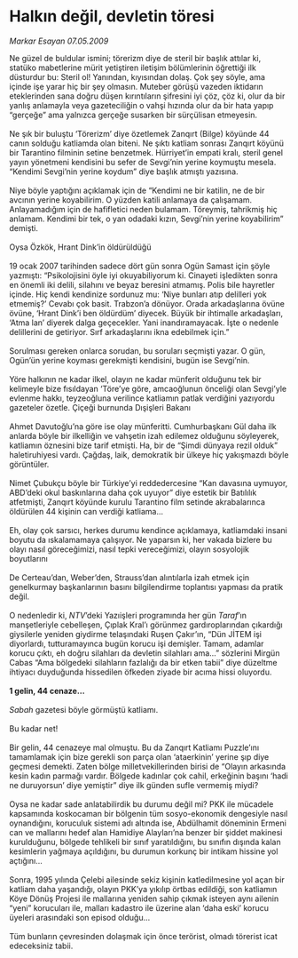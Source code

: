 # Halkın değil, devletin töresi

*Markar Esayan 07.05.2009*

<div class="taraf_structure_2col_1zq">
<div class="margen_n">



 <p>Ne güzel de buldular ismini; törerizm diye de steril bir başlık attılar ki, statüko mabetlerine mürit yetiştiren iletişim bölümlerinin öğrettiği ilk düsturdur bu: Steril ol! Yanından, kıyısından dolaş. Çok şey söyle, ama içinde işe yarar hiç bir şey olmasın. Muteber görüşü vazeden iktidarın eteklerinden sana doğru düşen kırıntıların şifresini iyi çöz, çöz ki, olur da bir yanlış anlamayla veya gazeteciliğin o vahşi hızında olur da bir hata yapıp “gerçeğe” ama yalnızca gerçeğe susarken bir sürçülisan etmeyesin. <br/><br/>Ne şık bir buluştu ‘Törerizm’ diye özetlemek Zanqırt (Bilge) köyünde 44 canın solduğu katliamda olan biteni. Ne şıktı katliam sonrası Zanqırt köyünü bir Tarantino filminin setine benzetmek. Hürriyet’in empati kralı, steril genel yayın yönetmeni kendisini bu sefer de Sevgi’nin yerine koymuştu mesela. “Kendimi Sevgi’nin yerine koydum” diye başlık atmıştı yazısına. <br/><br/>Niye böyle yaptığını açıklamak için de “Kendimi ne bir katilin, ne de bir avcının yerine koyabilirim. O yüzden katili anlamaya da çalışamam. Anlayamadığım için de hafifletici neden bulamam. Töreymiş, tahrikmiş hiç anlamam. Kendimi bir tek, o yan odadaki kızın, Sevgi’nin yerine koyabilirim” demişti. <br/><br/>Oysa Özkök, Hrant Dink’in öldürüldüğü <br/><br/>19 ocak 2007 tarihinden sadece dört gün sonra Ogün Samast için şöyle yazmıştı: “Psikolojisini öyle iyi okuyabiliyorum ki. Cinayeti işledikten sonra en önemli iki delili, silahını ve beyaz beresini atmamış. Polis bile hayretler içinde. Hiç kendi kendinize sordunuz mu: ‘Niye bunları atıp delilleri yok etmemiş?’ Cevabı çok basit. Trabzon’a dönüyor. Orada arkadaşlarına övüne övüne, ‘Hrant Dink’i ben öldürdüm’ diyecek. Büyük bir ihtimalle arkadaşları, ‘Atma lan’ diyerek dalga geçecekler. Yani inandıramayacak. İşte o nedenle delillerini de getiriyor. Sırf arkadaşlarını ikna edebilmek için.” <br/><br/>Sorulması gereken onlarca sorudan, bu soruları seçmişti yazar. O gün, Ogün’ün yerine koyması gerekmişti kendisini, bugün ise Sevgi’nin. <br/><br/>Yöre halkının ne kadar ilkel, olayın ne kadar münferit olduğunu tek bir kelimeyle bize fısıldayan ‘Töre’ye göre, amcaoğlunun önceliği olan Sevgi’yle evlenme hakkı, teyzeoğluna verilince katliamın patlak verdiğini yazıyordu gazeteler özetle. Çiçeği burnunda Dışişleri Bakanı <br/><br/>Ahmet Davutoğlu’na göre ise olay münferitti. Cumhurbaşkanı Gül daha ilk anlarda böyle bir ilkelliğin ve vahşetin izah edilemez olduğunu söyleyerek, katliamın öznesini bize tarif etmişti. Ha, bir de “Şimdi dünyaya rezil olduk” haletiruhiyesi vardı. Çağdaş, laik, demokratik bir ülkeye hiç yakışmazdı böyle görüntüler. <br/><br/>Nimet Çubukçu böyle bir Türkiye’yi reddedercesine “Kan davasına uymuyor, ABD’deki okul baskınlarına daha çok uyuyor” diye estetik bir Batılılık atfetmişti, Zanqırt köyünde kurulu Tarantino film setinde akrabalarınca öldürülen 44 kişinin can verdiği katliama... <br/><br/>Eh, olay çok sarsıcı, herkes durumu kendince açıklamaya, katliamdaki insani boyutu da ıskalamamaya çalışıyor. Ne yaparsın ki, her vakada bizlere bu olayı nasıl göreceğimizi, nasıl tepki vereceğimizi, olayın sosyolojik boyutlarını <br/><br/>De Certeau’dan, Weber’den, Strauss’dan alıntılarla izah etmek için genelkurmay başkanlarının basını bilgilendirme toplantısı yapması da pratik değil. <br/><br/>O nedenledir ki, <i>NTV</i>’deki Yazıişleri programında her gün <i>Taraf</i>’ın manşetleriyle cebelleşen, Çıplak Kral’ı görünmez gardıroplarından çıkardığı giysilerle yeniden giydirme telaşındaki Ruşen Çakır’ın, “Dün JİTEM işi diyorlardı, tutturamayınca bugün korucu işi demişler. Tamam, adamlar korucu çıktı, eh doğru silahları da devletin silahları ama...” sözlerini Mirgün Cabas “Ama bölgedeki silahların fazlalığı da bir etken tabii” diye düzeltme ihtiyacı duyduğunda hissedilen öfkeden ziyade bir acıma hissi oluyordu.<b> <br/><br/>1 gelin, 44 cenaze...</b><i> <br/><br/>Sabah</i> gazetesi böyle görmüştü katliamı. <br/><br/>Bu kadar net! <br/><br/>Bir gelin, 44 cenazeye mal olmuştu. Bu da Zanqırt Katliamı Puzzle’ını tamamlamak için bize gerekli son parça olan ‘ataerkinin’ yerine şıp diye geçmesi demekti. Zaten bölge milletvekillerinden birisi de “Olayın arkasında kesin kadın parmağı vardır. Bölgede kadınlar çok cahil, erkeğinin başını ‘hadi ne duruyorsun’ diye yemiştir” diye ilk günden sufle vermemiş miydi? <br/><br/>Oysa ne kadar sade anlatabilirdik bu durumu değil mi? PKK ile mücadele kapsamında koskocaman bir bölgenin tüm sosyo-ekonomik dengesiyle nasıl oynandığını, koruculuk sistemi adı altında ise, Abdülhamit döneminin Ermeni can ve mallarını hedef alan Hamidiye Alayları’na benzer bir şiddet makinesi kurulduğunu, bölgede tehlikeli bir sınıf yaratıldığını, bu sınıfın dışında kalan kesimlerin yağmaya açıldığını, bu durumun korkunç bir intikam hissine yol açtığını... <br/><br/>Sonra, 1995 yılında Çelebi ailesinde sekiz kişinin katledilmesine yol açan bir katliam daha yaşandığı, olayın PKK’ya yıkılıp örtbas edildiği, son katliamın Köye Dönüş Projesi ile mallarına yeniden sahip çıkmak isteyen aynı ailenin “yeni” korucuları ile, malları kadastro ile üzerine alan ‘daha eski’ korucu üyeleri arasındaki son episod olduğu... <br/><br/>Tüm bunların çevresinden dolaşmak için önce terörist, olmadı törerist icat edeceksiniz tabii.</p>

<br/>


<div id="taraf_not">
</div>

</div>


</div>
